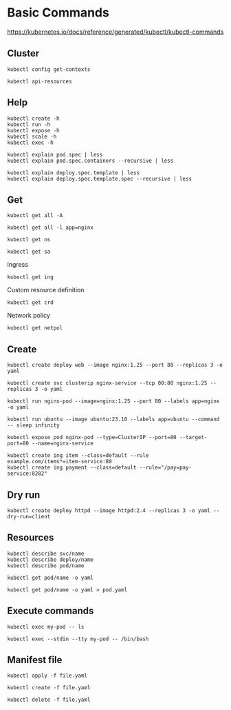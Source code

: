 # Basic Commands

https://kubernetes.io/docs/reference/generated/kubectl/kubectl-commands

## Cluster

```shell
kubectl config get-contexts
```

```shell
kubectl api-resources
```

## Help

```shell
kubectl create -h
kubectl run -h
kubectl expose -h
kubectl scale -h
kubectl exec -h
```

```shell
kubectl explain pod.spec | less
kubectl explain pod.spec.containers --recursive | less
```

```shell
kubectl explain deploy.spec.template | less
kubectl explain deploy.spec.template.spec --recursive | less
```

## Get

```shell
kubectl get all -A
```

```shell
kubectl get all -l app=nginx
```

```shell
kubectl get ns
```

```shell
kubectl get sa
```

Ingress
```shell
kubectl get ing
```

Custom resource definition
```shell
kubectl get crd
```

Network policy
```shell
kubectl get netpol
```

## Create

```shell
kubectl create deploy web --image nginx:1.25 --port 80 --replicas 3 -o yaml
```

```shell
kubectl create svc clusterip nginx-service --tcp 80:80 nginx:1.25 --replicas 3 -o yaml
```

```shell
kubectl run nginx-pod --image=nginx:1.25 --port 80 --labels app=nginx -o yaml
```

```shell
kubectl run ubuntu --image ubuntu:23.10 --labels app=ubuntu --command -- sleep infinity
```

```shell
kubectl expose pod nginx-pod --type=ClusterIP --port=80 --target-port=80 --name=nginx-service
```

```shell
kubectl create ing item --class=default --rule example.com/items*=item-service:80
kubectl create ing payment --class=default --rule="/pay=pay-service:8282"
```

## Dry run

```shell
kubectl create deploy httpd --image httpd:2.4 --replicas 3 -o yaml --dry-run=client
```

## Resources

```shell
kubectl describe svc/name
kubectl describe deploy/name
kubectl describe pod/name
```

```shell
kubectl get pod/name -o yaml
```

```shell
kubectl get pod/name -o yaml > pod.yaml
```

## Execute commands

```shell
kubectl exec my-pod -- ls
```

```shell
kubectl exec --stdin --tty my-pod -- /bin/bash
```

## Manifest file

```shell
kubectl apply -f file.yaml
```

```shell
kubectl create -f file.yaml
```

```shell
kubectl delete -f file.yaml
```
